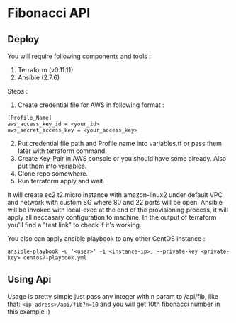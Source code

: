 # Fibonacci API

## Deploy
You will require following components and tools :

1. Terraform (v0.11.11)
2. Ansible (2.7.6)

Steps :

1. Create credential file for AWS in following format :
```
[Profile_Name]
aws_access_key_id = <your_id>
aws_secret_access_key = <your_access_key>
```
2. Put credential file path and Profile name into variables.tf or pass them later with terraform command.
3. Create Key-Pair in AWS console or you should have some already. Also put them into variables.
4. Clone repo somewhere.
5. Run terraform apply and wait. 

It will create ec2 t2.micro instance with amazon-linux2 under default VPC and network with custom SG where 80 and 22 ports will be open.
Ansible will be invoked with local-exec at the end of the provisioning process, it will apply all neccasary configuration to machine.
In the output of terraform you'll find a "test link" to check if it's working.

You also can apply ansible playbook to any other CentOS instance :
```
ansible-playbook -u '<user>' -i <instance-ip>, --private-key <private-key> centos7-playbook.yml
```

## Using Api
Usage is pretty simple just pass any integer with n param to /api/fib, like that: ```<ip-adress>/api/fib?n=10``` and you will get 10th fibonacci number in this example :)